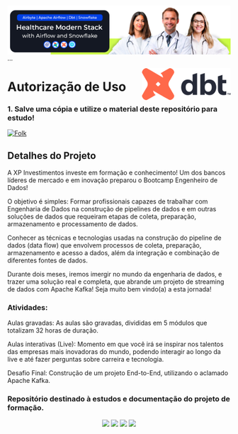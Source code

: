<img align="right" src="https://raw.githubusercontent.com/araujoeverton/Healthcare_Airflow_Modern_Stack/dev-dbt/assets/healthcare-airflow-modern-stack-banner.jpg" width="1080"/> ...



<img align="right" src="https://raw.githubusercontent.com/araujoeverton/Healthcare_Airflow_Modern_Stack/7870e8086b52deae4ca9562f0c17fb707ab8d7ad/assets/dbt-signature_tm.svg" width="200"/>

# Autorização de Uso
### 1. Salve uma cópia e utilize o material deste repositório para estudo!
<a href="https://github.com//araujoeverton/Healthcare_Airflow_Modern_Stack/fork">
    <img alt="Folk" title="Fork Button" src="https://shields.io/badge/-DAR%20FORK-red.svg?&style=for-the-badge&logo=github&logoColor=white"/></a>


## Detalhes do Projeto

A XP Investimentos investe em formação e conhecimento! Um dos bancos líderes de mercado e em inovação preparou o Bootcamp Engenheiro de Dados!

O objetivo é simples: Formar profissionais capazes de trabalhar com Engenharia de Dados na construção de pipelines de dados e em outras soluções de dados que requeiram etapas de coleta, preparação, armazenamento e processamento de dados.

Conhecer as técnicas e tecnologias usadas na construção do pipeline de dados (data flow) que envolvem processos de coleta, preparação, armazenamento e acesso a dados, além da integração e combinação de diferentes fontes de dados.

Durante dois meses, iremos imergir no mundo da engenharia de dados, e trazer uma solução real e completa, que abrande um projeto de streaming de dados com Apache Kafka!
Seja muito bem vindo(a) a esta jornada!

### Atividades:

Aulas gravadas: As aulas são gravadas, divididas em 5 módulos que totalizam 32 horas de duração.

Aulas interativas (Live): Momento em que você irá se inspirar nos talentos das empresas mais inovadoras do mundo, podendo interagir ao longo da live e até fazer perguntas sobre carreira e tecnologia.

Desafio Final: Construção de um projeto End-to-End, utilizando o aclamado Apache Kafka.



### Repositório destinado à estudos e documentação do projeto de formação.


<div align="center">
  <p>
      <img src="https://img.shields.io/github/languages/count/alexklenio/DIO-dotnet-developer"/>
      <img src="https://img.shields.io/github/repo-size/alexklenio/DIO-dotnet-developer"/>
      <img src="https://img.shields.io/github/last-commit/alexklenio/DIO-dotnet-developer"/>
      <img src="https://img.shields.io/github/issues/alexklenio/DIO-dotnet-developer"/>
  </p> 
</div>


